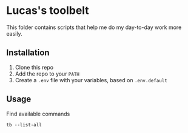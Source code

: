 # Lucas's toolbelt

This folder contains scripts that help me do my day-to-day work more easily.

## Installation

1. Clone this repo
2. Add the repo to your `PATH`
3. Create a `.env` file with your variables, based on `.env.default`

## Usage
Find available commands
```
tb --list-all
```
